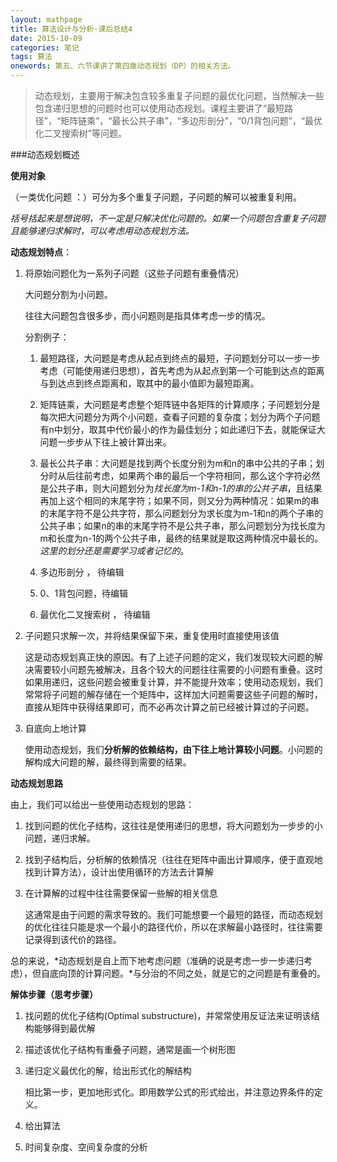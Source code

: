 ```yaml
---
layout: mathpage
title: 算法设计与分析-课后总结4
date: 2015-10-09
categories: 笔记
tags: 算法
onewords: 第五、六节课讲了第四章动态规划（DP）的相关方法。
---
```

> 动态规划，主要用于解决包含较多重复子问题的最优化问题，当然解决一些包含递归思想的问题时也可以使用动态规划。课程主要讲了“最短路径”，“矩阵链乘”，“最长公共子串”，“多边形剖分”，“0/1背包问题”，“最优化二叉搜索树”等问题。

###动态规划概述

**使用对象**

（一类优化问题 ：）可分为多个重复子问题，子问题的解可以被重复利用。

*括号括起来是想说明，不一定是只解决优化问题的。如果一个问题包含重复子问题且能够递归求解时，可以考虑用动态规划方法。*

**动态规划特点**：

1. 将原始问题化为一系列子问题（这些子问题有重叠情况）
    
    大问题分割为小问题。

    往往大问题包含很多步，而小问题则是指具体考虑一步的情况。

    分割例子：

    1. 最短路径，大问题是考虑从起点到终点的最短，子问题划分可以一步一步考虑（可能使用递归思想），首先考虑为从起点到第一个可能到达点的距离与到达点到终点距离和，取其中的最小值即为最短距离。

    2. 矩阵链乘，大问题是考虑整个矩阵链中各矩阵的计算顺序；子问题划分是每次把大问题分为两个小问题，查看子问题的复杂度；划分为两个子问题有n中划分，取其中代价最小的作为最佳划分；如此递归下去，就能保证大问题一步步从下往上被计算出来。

    3. 最长公共子串：大问题是找到两个长度分别为m和n的串中公共的子串；划分时从后往前考虑，如果两个串的最后一个字符相同，那么这个字符必然是公共子串，则大问题划分为*找长度为m-1和n-1的串的公共子串*，且结果再加上这个相同的末尾字符；如果不同，则又分为两种情况：如果m的串的末尾字符不是公共字符，那么问题划分为求长度为m-1和n的两个子串的公共子串；如果n的串的末尾字符不是公共子串，那么问题划分为找长度为m和长度为n-1的两个公共子串，最终的结果就是取这两种情况中最长的。*这里的划分还是需要学习或者记忆的*。

    4. 多边形剖分 ， 待编辑

    5. 0、1背包问题，待编辑

    6. 最优化二叉搜索树 ， 待编辑

2. 子问题只求解一次，并将结果保留下来，重复使用时直接使用该值

    这是动态规划真正快的原因。有了上述子问题的定义，我们发现较大问题的解决需要较小问题先被解决，且各个较大的问题往往需要的小问题有重叠。这时如果用递归，这些问题会被重复计算，并不能提升效率；使用动态规划，我们常常将子问题的解存储在一个矩阵中，这样加大问题需要这些子问题的解时，直接从矩阵中获得结果即可，而不必再次计算之前已经被计算过的子问题。

3. 自底向上地计算

    使用动态规划，我们**分析解的依赖结构，由下往上地计算较小问题**。小问题的解构成大问题的解，最终得到需要的结果。

**动态规划思路**

由上，我们可以给出一些使用动态规划的思路：

1. 找到问题的优化子结构，这往往是使用递归的思想，将大问题划为一步步的小问题，递归求解。

2. 找到子结构后，分析解的依赖情况（往往在矩阵中画出计算顺序，便于直观地找到计算方法），设计出使用循环的方法去计算解

3. 在计算解的过程中往往需要保留一些解的相关信息
    
    这通常是由于问题的需求导致的。我们可能想要一个最短的路径，而动态规划的优化往往只能是求一个最小的路径代价，所以在求解最小路径时，往往需要记录得到该代价的路径。

总的来说，*动态规划是自上而下地考虑问题（准确的说是考虑一步一步递归考虑），但自底向顶的计算问题。*与分治的不同之处，就是它的之问题是有重叠的。

**解体步骤（思考步骤）**

1. 找问题的优化子结构(Optimal substructure)，并常常使用反证法来证明该结构能够得到最优解

2. 描述该优化子结构有重叠子问题，通常是画一个树形图

3. 递归定义最优化的解，给出形式化的解结构
    
    相比第一步，更加地形式化。即用数学公式的形式给出，并注意边界条件的定义。

4. 给出算法

5. 时间复杂度、空间复杂度的分析






